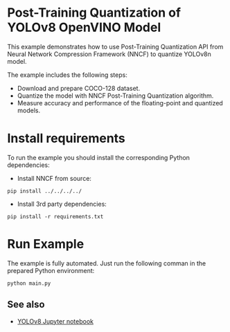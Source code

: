 # Post-Training Quantization of YOLOv8 OpenVINO Model
This example demonstrates how to use Post-Training Quantization API from Neural Network Compression Framework (NNCF) to quantize YOLOv8n model.


The example includes the following steps:
- Download and prepare COCO-128 dataset.
- Quantize the model with NNCF Post-Training Quantization algorithm.
- Measure accuracy and performance of the floating-point and quantized models.

# Install requirements
To run the example you should install the corresponding Python dependencies:
- Install NNCF from source:
```
pip install ../../../../
```
- Install 3rd party dependencies:
```
pip install -r requirements.txt
```

# Run Example
The example is fully automated. Just run the following comman in the prepared Python environment:
```
python main.py
```

## See also
- [YOLOv8 Jupyter notebook](https://github.com/openvinotoolkit/openvino_notebooks/tree/main/notebooks/230-yolov8-optimization)
